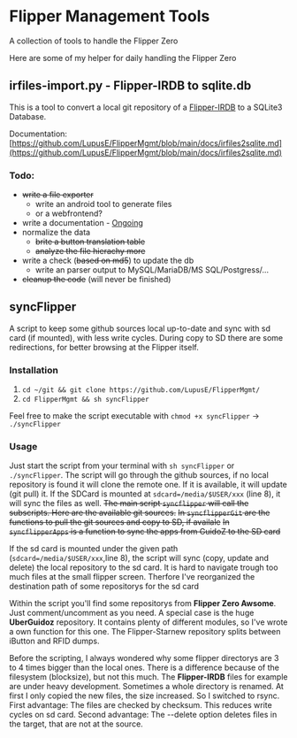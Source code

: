 # Flipper Management Tools
A collection of tools to handle the Flipper Zero

Here are some of my helper for daily handling the Flipper Zero


## irfiles-import.py - Flipper-IRDB to sqlite.db

This is a tool to convert a local git repository of a [Flipper-IRDB](https://github.com/logickworkshop/Flipper-IRDB) to a SQLite3 Database.

Documentation: [https://github.com/LupusE/FlipperMgmt/blob/main/docs/irfiles2sqlite.md](https://github.com/LupusE/FlipperMgmt/blob/main/docs/irfiles2sqlite.md)

### Todo:
- ~~write a file exporter~~
  - write an android tool to generate files
  - or a webfrontend?
- write a documentation - [Ongoing](https://github.com/LupusE/FlipperMgmt/blob/main/docs/irfiles2sqlite.md)
- normalize the data
  - ~~brite a button translation table~~
  - ~~analyze the file hierachy more~~
- write a check (~~based on md5~~) to update the db
  - write an parser output to MySQL/MariaDB/MS SQL/Postgress/...
- ~~cleanup the code~~ (will never be finished)


## syncFlipper

A script to keep some github sources local up-to-date and sync with sd card (if mounted), with less write cycles.
During copy to SD there are some redirections, for better browsing at the Flipper itself.

### Installation
1. `cd ~/git && git clone https://github.com/LupusE/FlipperMgmt/`
2. `cd FlipperMgmt && sh syncFlipper`

Feel free to make the script executable with `chmod +x syncFlipper` -> `./syncFlipper`

### Usage
Just start the script from your terminal with `sh syncFlipper` or `./syncFlipper`.
The script will go through the github sources, if no local repository is found it will clone the remote one. If it is available, it will update (git pull) it.
If the SDCard is mounted at `sdcard=/media/$USER/xxx` (line 8), it will sync the files as well.
~~The main script `syncflipper` will call the subscripts. Here are the available git sources.~~
~~In `syncflipperGit` are the functions to pull the git sources and copy to SD, if availale~~
~~In `syncflipperApps` is a function to sync the apps from GuidoZ to the SD card~~

If the sd card is mounted under the given path (`sdcard=/media/$USER/xxx`,line 8), the script will sync (copy, update and delete) the local repository to the sd card.
It is hard to navigate trough too much files at the small flipper screen. Therfore I've reorganized the destination path of some repositorys for the sd card

Within the script you'll find some repositorys from **Flipper Zero Awsome**. Just comment/uncomment as you need.
A special case is the huge **UberGuidoz** repository. It contains plenty of different modules, so I've wrote a own function for this one.
The Flipper-Starnew repository splits between iButton and RFID dumps.

Before the scripting, I always wondered why some flipper directorys are 3 to 4 times bigger than the local ones. There is a difference because of the filesystem (blocksize), but not this much.
The **Flipper-IRDB** files for example are under heavy development. Sometimes a whole directory is renamed. At first I only copied the new files, the size increased. So I switched to rsync.
First advantage: The files are checked by checksum. This reduces write cycles on sd card.
Second advantage: The --delete option deletes files in the target, that are not at the source.
